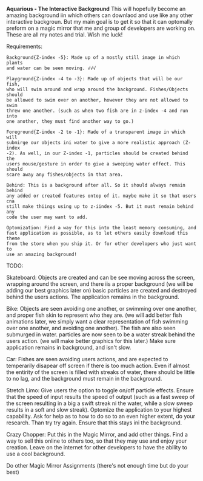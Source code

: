 **Aquarious - The Interactive Background**
This will hopefully become an amazing background iin which others can downlaod 
and use like any other interactive backgroun. But my main goal is to get it so 
that it can optomally preform on a magic mirror that me and group of developers
are working on. These are all my notes and trial. Wish me luck!

Requirements:

    Background{Z-index -5}: Made up of a mostly still image in which plants 
    and water can be seen moving. √√√

    Playground{Z-index -4 to -3}: Made up of objects that will be our fish, 
    who will swim around and wrap around the background. Fishes/Objects should
    be allowed to swim over on another, however they are not allowed to swim 
    threw one another. (such as when two fish are in z-index -4 and run into 
    one another, they must find another way to go.) 

    Foreground{Z-index -2 to -1}: Made of a transparent image in which will 
    submirge our objects ini water to give a more realistic approach (Z-index 
    -2). As well, in our Z-index -1, particles should be created behind the 
    users mouse/gesture in order to give a sweeping water effect. This should 
    scare away any fishes/objects in that area.

    Behind: This is a background after all. So it should always remain behind 
    any added or created features ontop of it. maybe make it so that users cna 
    still make thiings using up to z-iindex -5. But it must remain behind any 
    code the user may want to add.

    Optomization: Find a way for this into the least memory consuming, and 
    fast application as possible, as to let others easily download this theme 
    from the store when you ship it. Or for other developers who just want to 
    use an amazing background!

TODO:

Skateboard: Objects are created and can be see moving across the screen, 
wrapping around the screen, and there iis a proper background (we will be
adding our best graphics later on) basic particles are created and destroyed behind the users actions. The application remains in the background.

Bike: Objects are seen avoiding one another, or swimming over one another, and
proper fish skin to represent who they are. (we will add better fish 
animations later, we simply want a clear representation of fish swimming over 
one another, and avoiding one another). The fish are also seen submurged in 
water. particles are now seen to be a water streak behind the users action. 
(we will make better graphics for this later.) Make sure application remains 
in background, and isn't slow.

Car: Fishes are seen avoiding users actions, and are expected to temperarily 
disapear off screen if there is too much action. Even if almost the entirity 
of the screen is filled with streaks of water, there should be little to no 
lag, and the background must remain in the background.

Stretch Limo: Give users the option to toggle on/off particle effects. Ensure 
that the speed of input results the speed of output (such as a fast sweep of 
the screen resulting in a big a swift streak ni the water, while a slow sweep 
results in a soft and slow streak). Optomize the application to your highest 
capability. Ask for help as to how to do so to an even higher extent, do your 
research. Than try try again. Ensure that this stays ini the background.

Crazy Chopper: Put this in the Magic Mirror, and add other things. Find a way 
to sell this online to others too, so that they may use and enjoy your 
creation. Leave on the internet for other developers to have the ability to 
use a cool background.

Do other Magic Mirror Assignments (there's not enough time but do your best)
